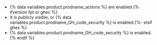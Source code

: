 * {% data variables.product.prodname_actions %} are enabled.{% ifversion fpt or ghec %}
* It is publicly visible, or {% data variables.product.prodname_GH_code_security %} is enabled.{%- elsif ghes %}
* {% data variables.product.prodname_GH_code_security %} is enabled.{% endif %}
